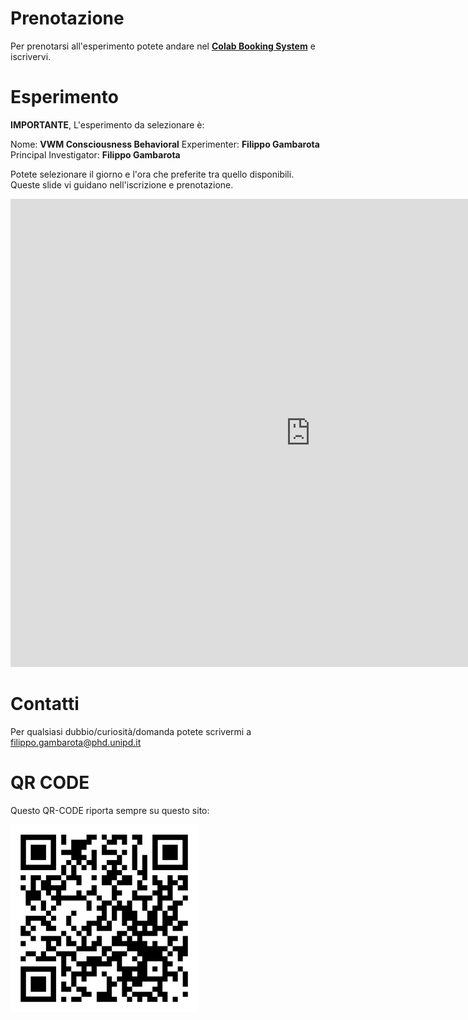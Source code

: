 # Prenotazione

Per prenotarsi all'esperimento potete andare nel [**Colab Booking System**](http://colab.psy.unipd.it/booking-system/) e iscrivervi.

# Esperimento

**IMPORTANTE**, L'esperimento da selezionare è:

Nome: **VWM Consciousness Behavioral**
Experimenter: **Filippo Gambarota**
Principal Investigator: **Filippo Gambarota**

Potete selezionare il giorno e l'ora che preferite tra quello disponibili. Queste slide vi guidano nell'iscrizione e prenotazione.

<iframe src="https://docs.google.com/presentation/d/e/2PACX-1vQfwb9VVbMW4PTRELFPOl5sXhJ0qAdzn-7CsaqrxJ3c1vHWhuYej2poyXk7j7_eEa3xpogVd0IRsLXP/embed?start=false&loop=true&delayms=60000" frameborder="0" width="960" height="749" allowfullscreen="true" mozallowfullscreen="true" webkitallowfullscreen="true"></iframe>

# Contatti

Per qualsiasi dubbio/curiosità/domanda potete scrivermi a [filippo.gambarota@phd.unipd.it](mailto:filippo.gambarota@phd.unipd.it)

# QR CODE

Questo QR-CODE riporta sempre su questo sito:

<img src="files/qr-code.svg" width="300" height="300" class="center">
